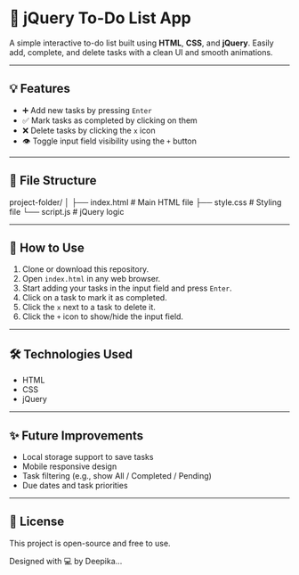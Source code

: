 # 📝 jQuery To-Do List App

A simple interactive to-do list built using **HTML**, **CSS**, and **jQuery**. Easily add, complete, and delete tasks with a clean UI and smooth animations.

---

## 💡 Features

- ➕ Add new tasks by pressing `Enter`
- ✅ Mark tasks as completed by clicking on them
- ❌ Delete tasks by clicking the `x` icon
- 👁️ Toggle input field visibility using the `+` button

---

## 📁 File Structure
project-folder/
│
├── index.html # Main HTML file
├── style.css # Styling file
└── script.js # jQuery logic


---

## 🚀 How to Use

1. Clone or download this repository.
2. Open `index.html` in any web browser.
3. Start adding your tasks in the input field and press `Enter`.
4. Click on a task to mark it as completed.
5. Click the `x` next to a task to delete it.
6. Click the `+` icon to show/hide the input field.

---

## 🛠 Technologies Used

- HTML
- CSS
- jQuery


---

## ✨ Future Improvements

- Local storage support to save tasks
- Mobile responsive design
- Task filtering (e.g., show All / Completed / Pending)
- Due dates and task priorities

---

## 📃 License

This project is open-source and free to use.

Designed with 💻 by Deepika...
